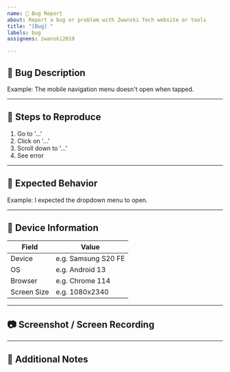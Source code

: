 ```yaml
---
name: 🐞 Bug Report
about: Report a bug or problem with Zwanski Tech website or tools
title: "[Bug] "
labels: bug
assignees: zwanski2019

---
```


## 🐛 Bug Description

<!-- A clear and concise description of what the bug is. -->
Example: The mobile navigation menu doesn't open when tapped.

---

## 🔁 Steps to Reproduce

<!-- What steps did you take to see this bug? -->
1. Go to '...'
2. Click on '...'
3. Scroll down to '...'
4. See error

---

## 🤔 Expected Behavior

<!-- What did you expect to happen? -->
Example: I expected the dropdown menu to open.

---

## 📱 Device Information

| Field        | Value              |
|--------------|--------------------|
| Device       | e.g. Samsung S20 FE |
| OS           | e.g. Android 13     |
| Browser      | e.g. Chrome 114     |
| Screen Size  | e.g. 1080x2340      |

---

## 📷 Screenshot / Screen Recording

<!-- If applicable, add screenshots or videos to help explain the bug. -->

---

## 💬 Additional Notes

<!-- Any other context or suggestions about the problem -->
